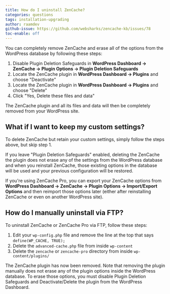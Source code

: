 ```yaml
---
title: How do I uninstall ZenCache?
categories: questions
tags: installation-upgrading
author: raamdev
github-issue: https://github.com/websharks/zencache-kb/issues/78
toc-enable: off
---
```


You can completely remove ZenCache and erase all of the options from the WordPress database by following these steps:

1. Disable Plugin Deletion Safeguards in **WordPress Dashboard → ZenCache → Plugin Options → Plugin Deletion Safeguards**
1. Locate the ZenCache plugin in **WordPress Dashboard → Plugins** and choose "Deactivate"
1. Locate the ZenCache plugin in **WordPress Dashboard → Plugins** and choose "Delete" 
1. Click "Yes, Delete these files and data"

The ZenCache plugin and all its files and data will then be completely removed from your WordPress site.

## What if I want to keep my custom settings?

To delete ZenCache but retain your custom settings, simply follow the steps above, but skip step 1. 

If you leave "Plugin Deletion Safeguards" enabled, deleting the ZenCache the plugin does not erase any of the settings from the WordPress database and when you reinstall ZenCache, those existing options in the database will be used and your previous configuration will be restored.

If you're using ZenCache Pro, you can export your ZenCache options from **WordPress Dashboard → ZenCache → Plugin Options → Import/Export Options** and then reimport those options later (either after reinstalling ZenCache or even on another WordPress site). 

## How do I manually uninstall via FTP?

To uninstall ZenCache or ZenCache Pro via FTP, follow these steps:

1. Edit your `wp-config.php` file and remove the line at the top that says `define(WP_CACHE, TRUE);`
1. Delete the `advanced-cache.php` file from inside `wp-content`
1. Delete the `zencache` or `zencache-pro` directory from inside `wp-content/plugins/`

The ZenCache plugin has now been removed. Note that removing the plugin manually does not erase any of the plugin options inside the WordPress database. To erase those options, you must disable Plugin Deletion Safeguards and Deactivate/Delete the plugin from the WordPress Dashboard.
